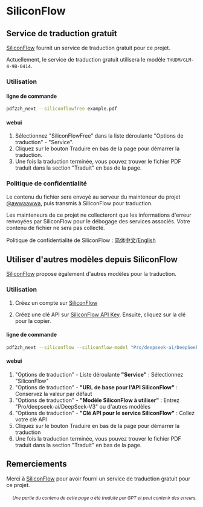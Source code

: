 # SiliconFlow

## Service de traduction gratuit

[SiliconFlow](https://siliconflow.cn) fournit un service de traduction gratuit pour ce projet.

Actuellement, le service de traduction gratuit utilisera le modèle `THUDM/GLM-4-9B-0414`.

### Utilisation

#### ligne de commande

```bash
pdf2zh_next --siliconflowfree example.pdf 
```

#### webui

1. Sélectionnez "SiliconFlowFree" dans la liste déroulante "Options de traduction" - "Service".
2. Cliquez sur le bouton Traduire en bas de la page pour démarrer la traduction.
3. Une fois la traduction terminée, vous pouvez trouver le fichier PDF traduit dans la section "Traduit" en bas de la page.


### Politique de confidentialité

Le contenu du fichier sera envoyé au serveur du mainteneur du projet [@awwaawwa](https://github.com/awwaawwa), puis transmis à SiliconFlow pour traduction.

Les mainteneurs de ce projet ne collecteront que les informations d'erreur renvoyées par SiliconFlow pour le débogage des services associés. Votre contenu de fichier ne sera pas collecté.

Politique de confidentialité de SiliconFlow : [简体中文](https://docs.siliconflow.cn/cn/legals/privacy-policy)/[English](https://docs.siliconflow.cn/en/legals/privacy-policy)



## Utiliser d'autres modèles depuis SiliconFlow

[SiliconFlow](https://siliconflow.cn) propose également d'autres modèles pour la traduction.

### Utilisation

1. Créez un compte sur [SiliconFlow](https://siliconflow.cn)

2. Créez une clé API sur [SiliconFlow API Key](https://cloud.siliconflow.cn/me/account/ak). Ensuite, cliquez sur la clé pour la copier.

#### ligne de commande

```bash
pdf2zh_next --siliconflow --siliconflow-model "Pro/deepseek-ai/DeepSeek-V3" --siliconflow-api-key <your-api-key> example.pdf
```

#### webui

1. "Options de traduction" - Liste déroulante **"Service"** : Sélectionnez "SiliconFlow"  
2. "Options de traduction" - **"URL de base pour l'API SiliconFlow"** : Conservez la valeur par défaut  
3. "Options de traduction" - **"Modèle SiliconFlow à utiliser"** : Entrez "Pro/deepseek-ai/DeepSeek-V3" ou d'autres modèles  
4. "Options de traduction" - **"Clé API pour le service SiliconFlow"** : Collez votre clé API  
5. Cliquez sur le bouton Traduire en bas de la page pour démarrer la traduction  
6. Une fois la traduction terminée, vous pouvez trouver le fichier PDF traduit dans la section "Traduit" en bas de la page.


## Remerciements

Merci à [SiliconFlow](https://siliconflow.cn) pour avoir fourni un service de traduction gratuit pour ce projet.

<div align="right"> 
<h6><small>Une partie du contenu de cette page a été traduite par GPT et peut contenir des erreurs.</small></h6>